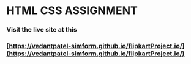 # HTML CSS ASSIGNMENT

### Visit the live site at this
### [https://vedantpatel-simform.github.io/flipkartProject.io/](https://vedantpatel-simform.github.io/flipkartProject.io/)
